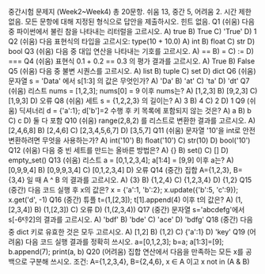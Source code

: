 중간시험 문제지 (Week2~Week4)
총 20문항. 쉬움 13, 중간 5, 어려움 2. 시간 제한 없음. 모든 문항에 대해 지정된 형식으로 답안을 제출하시오. 힌트 없음.
Q1 (쉬움) 다음 중 파이썬에서 불린 참을 나타내는 리터럴을 고르시오. A) true  B) True  C) 'True'  D) 1
Q2 (쉬움) 다음 표현식의 타입을 고르시오: type(10 + 10.0) A) int  B) float  C) str  D) bool
Q3 (쉬움) 다음 중 대입 연산을 나타내는 기호를 고르시오. A) ==  B) =  C) :=  D) ===
Q4 (쉬움) 표현식 0.1 + 0.2 == 0.3 의 평가 결과를 고르시오. A) True  B) False
Q5 (쉬움) 다음 중 불변 시퀀스를 고르시오. A) list  B) tuple  C) set  D) dict
Q6 (쉬움) 문자열 s = 'Data' 에서 s[1:3] 의 값은 무엇인가? A) 'Da'  B) 'at'  C) 'ta'  D) 'dt'
Q7 (쉬움) 리스트 nums = [1,2,3]; nums[0] = 9 이후 nums는? A) [1,2,3]  B) [9,2,3]  C) [1,9,3]  D) 오류
Q8 (쉬움) 세트 s = {1,2,2,3} 의 길이는? A) 3  B) 4  C) 2  D) 1
Q9 (쉬움) 딕셔너리 d = {'a':1}; d['b']=2 수행 후 키 목록에 포함되지 않는 것은? A) a  B) b  C) c  D) 둘 다 포함
Q10 (쉬움) range(2,8,2) 를 리스트로 변환한 결과를 고르시오. A) [2,4,6,8]  B) [2,4,6]  C) [2,3,4,5,6,7]  D) [3,5,7]
Q11 (쉬움) 문자열 '10'을 int로 안전 변환하려면 무엇을 사용하는가? A) int('10')  B) float('10')  C) str(10)  D) bool('10')
Q12 (쉬움) 다음 중 빈 세트를 만드는 올바른 방법은? A) {}  B) set()  C) []  D) empty_set()
Q13 (쉬움) 리스트 a = [0,1,2,3,4]; a[1:4] = [9,9] 이후 a는? A) [0,9,9,4]  B) [0,9,9,3,4]  C) [0,1,2,3,4]  D) 오류
Q14 (중간) 집합 A={1,2,3}, B={3,4} 일 때 A ^ B 의 결과를 고르시오. A) {3}  B) {1,2,4}  C) {1,2,3,4}  D) {1,2}
Q15 (중간) 다음 코드 실행 후 x의 값은? x = {'a':1, 'b':2}; x.update({'b':5, 'c':9}); x.get('d', -1)
Q16 (중간) 튜플 t=(1,[2,3]); t[1].append(4) 이후 t의 값은? A) (1,[2,3,4])  B) (1,[2,3])  C) 오류  D) (1,(2,3,4))
Q17 (중간) 문자열 s='abcdefg'에서 s[-6:-1:2]의 결과를 고르시오. A) 'bdf'  B) 'bde'  C) 'ace'  D) 'bdfg'
Q18 (중간) 다음 중 dict 키로 유효한 것은 모두 고르시오. A) [1,2]  B) (1,2)  C) {'a':1}  D) 'key'
Q19 (어려움) 다음 코드 실행 결과를 정확히 쓰시오. a=[0,1,2,3]; b=a; a[1:3]=[9]; b.append(7); print(a, b)
Q20 (어려움) 집합 연산에서 다음을 만족하는 모든 x를 공백으로 구분해 쓰시오. 조건: A={1,2,3,4}, B={2,4,6}, x ∈ A 이고 x not in (A & B)